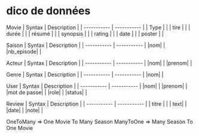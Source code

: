 # dico de données

Movie
| Syntax      | Description |
| ----------- | ----------- |
| Type      |        |
| tire   |         |
| durée      |        |
| résumé   |         |
| synopsis      |        |
| rating   |         |
| date      |        |
| poster   |         |

Saison
| Syntax      | Description |
| ----------- | ----------- |
|nom|  |
|nb_episode|  |

Acteur
| Syntax      | Description |
| ----------- | ----------- |
|nom|  |
|prenom|  |

Genre
| Syntax      | Description |
| ----------- | ----------- |
|nom|  |

User
| Syntax      | Description |
| ----------- | ----------- |
|nom|  |
|prenom|  |
|mot de passe|  |
|role|  |
|status|  |

Review
| Syntax      | Description |
| ----------- | ----------- |
| titre |  |
| text|  |
|date|  |
|note|  |

OneToMany => One Movie To Many Season
ManyToOne => Many Season To One Movie
